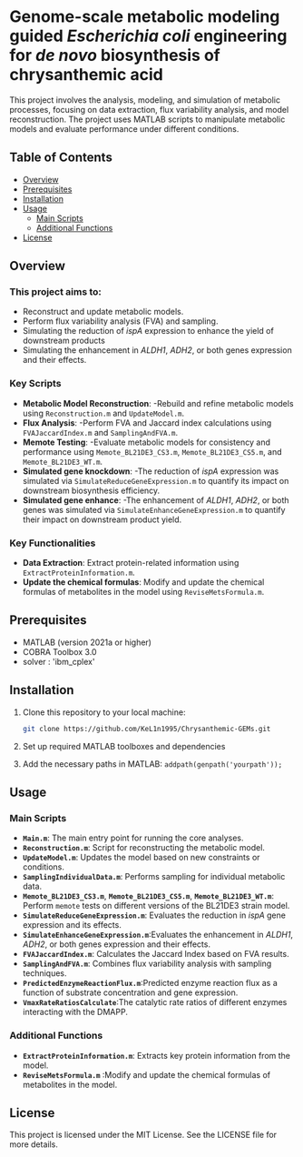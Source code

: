# **Genome-scale metabolic modeling guided _Escherichia coli_ engineering for _de novo_ biosynthesis of chrysanthemic acid**

This project involves the analysis, modeling, and simulation of metabolic processes, focusing on data extraction, flux variability analysis, and model reconstruction. The project uses MATLAB scripts to manipulate metabolic models and evaluate performance under different conditions.

## Table of Contents

- [Overview](#overview)
- [Prerequisites](#prerequisites)
- [Installation](#installation)
- [Usage](#usage)
    - [Main Scripts](#main-scripts)
    - [Additional Functions](#additional-functions)
- [License](#license)

## Overview

### This project aims to:
- Reconstruct and update metabolic models.
- Perform flux variability analysis (FVA) and sampling.
- Simulating the reduction of *ispA* expression to enhance the yield of downstream products
- Simulating the enhancement in  *ALDH1*, *ADH2*, or both genes expression and their effects.

### Key Scripts

- **Metabolic Model Reconstruction**:
	-Rebuild and refine metabolic models using `Reconstruction.m` and `UpdateModel.m`.
- **Flux Analysis**: 
	-Perform FVA and Jaccard index calculations using `FVAJaccardIndex.m` and `SamplingAndFVA.m`.
- **Memote Testing**:
	-Evaluate metabolic models for consistency and performance using `Memote_BL21DE3_CS3.m`, `Memote_BL21DE3_CS5.m`, and `Memote_BL21DE3_WT.m`.
- **Simulated gene knockdown**: 
	-The reduction of *ispA* expression was simulated via `SimulateReduceGeneExpression.m` to quantify its impact on downstream biosynthesis efficiency.
- **Simulated gene enhance**: 
    -The enhancement of *ALDH1*, *ADH2*, or both genes was simulated via `SimulateEnhanceGeneExpression.m` to quantify their impact on downstream product yield. 

### Key Functionalities

- **Data Extraction**: Extract protein-related information using `ExtractProteinInformation.m`.
- **Update the chemical formulas**: Modify and update the chemical formulas of metabolites in the model  using `ReviseMetsFormula.m`.
## Prerequisites

- MATLAB (version 2021a or higher)
- COBRA Toolbox 3.0
- solver : 'ibm_cplex'  

## Installation
1. Clone this repository to your local machine:

   ```bash
   git clone https://github.com/KeL1n1995/Chrysanthemic-GEMs.git
   ```

2. Set up required MATLAB toolboxes and dependencies
    
3. Add the necessary paths in MATLAB:
    `addpath(genpath('yourpath'));`
    
## Usage

### Main Scripts
- **`Main.m`**: The main entry point for running the core analyses.
- **`Reconstruction.m`**: Script for reconstructing the metabolic model.
- **`UpdateModel.m`**: Updates the model based on new constraints or conditions.
- **`SamplingIndividualData.m`**: Performs sampling for individual metabolic data.
- **`Memote_BL21DE3_CS3.m`**, **`Memote_BL21DE3_CS5.m`**, **`Memote_BL21DE3_WT.m`**: Perform `memote` tests on different versions of the BL21DE3 strain model.
- **`SimulateReduceGeneExpression.m`**: Evaluates the reduction in *ispA* gene expression and its effects.
- **`SimulateEnhanceGeneExpression.m`**:Evaluates the enhancement in  *ALDH1*, *ADH2*, or both genes expression and their effects.
- **`FVAJaccardIndex.m`**: Calculates the Jaccard Index based on FVA results.
- **`SamplingAndFVA.m`**: Combines flux variability analysis with sampling techniques.
- **`PredictedEnzymeReactionFlux.m`**:Predicted enzyme reaction flux as a function of substrate concentration and gene expression.
- **`VmaxRateRatiosCalculate`**:The catalytic rate ratios of different enzymes interacting with the DMAPP.

### Additional Functions
- **`ExtractProteinInformation.m`**: Extracts key protein information from the model.
- **`ReviseMetsFormula.m`** :Modify and update the chemical formulas of metabolites in the model.

## License

This project is licensed under the MIT License. See the LICENSE file for more details.
